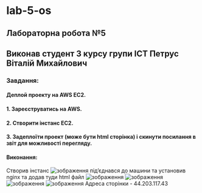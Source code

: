 # lab-5-os

## Лабораторна робота №5

## Виконав студент 3 курсу групи ІСТ Петрус Віталій Михайлович

### Завдання:
#### Деплой проекту на AWS EC2.
#### 1. Зареєструватись на AWS. 
#### 2. Створити інстанс EC2.
#### 3. Задеплоїти проект (може бути  html сторінка) і скинути посилання в звіт для можливості перегляду.


#### Виконання:
Створив інстанс
![зображення](https://user-images.githubusercontent.com/95691489/200371885-ed45e58b-ca3d-4014-bf6a-b8c5ee11ef15.png)
підʼєднався до машини та установив nginx та додав туди html файл
![зображення](https://user-images.githubusercontent.com/95691489/200377624-719167b1-a071-4295-8dda-748df1548bbe.png)
![зображення](https://user-images.githubusercontent.com/95691489/200377668-8515c6c2-c68f-4b90-826e-3ec2502a6180.png)
![зображення](https://user-images.githubusercontent.com/95691489/200375779-0f8d9154-3698-4bb4-932d-69f10bbdbb45.png)
![зображення](https://user-images.githubusercontent.com/95691489/200377760-f03156d8-bf28-4213-8a2d-d936ae9b0b6f.png)
 Адреса сторінки - 44.203.117.43



